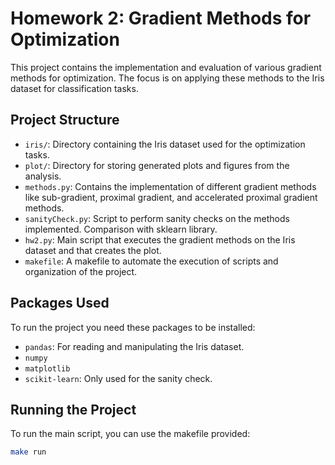 # Homework 2: Gradient Methods for Optimization

This project contains the implementation and evaluation of various gradient methods for optimization. The focus is on applying these methods to the Iris dataset for classification tasks.

## Project Structure

- `iris/`: Directory containing the Iris dataset used for the optimization tasks.
- `plot/`: Directory for storing generated plots and figures from the analysis.
- `methods.py`: Contains the implementation of different gradient methods like sub-gradient, proximal gradient, and accelerated proximal gradient methods.
- `sanityCheck.py`: Script to perform sanity checks on the methods implemented. Comparison with sklearn library.
- `hw2.py`: Main script that executes the gradient methods on the Iris dataset and that creates the plot.
- `makefile`: A makefile to automate the execution of scripts and organization of the project.

## Packages Used

To run the project you need these packages to be installed:

- `pandas`: For reading and manipulating the Iris dataset.
- `numpy`
- `matplotlib`
- `scikit-learn`: Only used for the sanity check. 


## Running the Project

To run the main script, you can use the makefile provided:

```bash
make run

